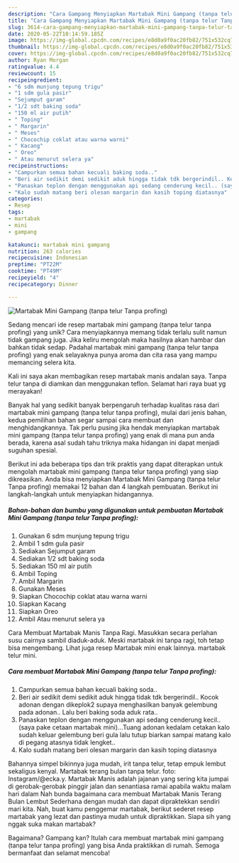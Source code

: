 ```yaml
---
description: "Cara Gampang Menyiapkan Martabak Mini Gampang (tanpa telur Tanpa profing) Anti Gagal"
title: "Cara Gampang Menyiapkan Martabak Mini Gampang (tanpa telur Tanpa profing) Anti Gagal"
slug: 3614-cara-gampang-menyiapkan-martabak-mini-gampang-tanpa-telur-tanpa-profing-anti-gagal
date: 2020-05-22T10:14:59.185Z
image: https://img-global.cpcdn.com/recipes/e8d0a9f0ac20fb82/751x532cq70/martabak-mini-gampang-tanpa-telur-tanpa-profing-foto-resep-utama.jpg
thumbnail: https://img-global.cpcdn.com/recipes/e8d0a9f0ac20fb82/751x532cq70/martabak-mini-gampang-tanpa-telur-tanpa-profing-foto-resep-utama.jpg
cover: https://img-global.cpcdn.com/recipes/e8d0a9f0ac20fb82/751x532cq70/martabak-mini-gampang-tanpa-telur-tanpa-profing-foto-resep-utama.jpg
author: Ryan Morgan
ratingvalue: 4.4
reviewcount: 15
recipeingredient:
- "6 sdm munjung tepung trigu"
- "1 sdm gula pasir"
- "Sejumput garam"
- "1/2 sdt baking soda"
- "150 ml air putih"
- " Toping"
- " Margarin"
- " Meses"
- " Chocochip coklat atau warna warni"
- " Kacang"
- " Oreo"
- " Atau menurut selera ya"
recipeinstructions:
- "Campurkan semua bahan kecuali baking soda.."
- "Beri air sedikit demi sedikit aduk hingga tidak tdk bergerindil.. Kocok adonan dengan dikeplok2 supaya menghasilkan banyak gelembung pada adonan.. Lalu beri baking soda aduk rata.."
- "Panaskan teplon dengan menggunakan api sedang cenderung kecil.. (saya pake cetaan martabak mini)...Tuang adonan kedalam cetakan kalo sudah keluar gelembung beri gula lalu tutup biarkan sampai matang kalo di pegang atasnya tidak lengket.."
- "Kalo sudah matang beri olesan margarin dan kasih toping diatasnya"
categories:
- Resep
tags:
- martabak
- mini
- gampang

katakunci: martabak mini gampang 
nutrition: 263 calories
recipecuisine: Indonesian
preptime: "PT22M"
cooktime: "PT49M"
recipeyield: "4"
recipecategory: Dinner

---
```



![Martabak Mini Gampang (tanpa telur Tanpa profing)](https://img-global.cpcdn.com/recipes/e8d0a9f0ac20fb82/751x532cq70/martabak-mini-gampang-tanpa-telur-tanpa-profing-foto-resep-utama.jpg)

Sedang mencari ide resep martabak mini gampang (tanpa telur tanpa profing) yang unik? Cara menyiapkannya memang tidak terlalu sulit namun tidak gampang juga. Jika keliru mengolah maka hasilnya akan hambar dan bahkan tidak sedap. Padahal martabak mini gampang (tanpa telur tanpa profing) yang enak selayaknya punya aroma dan cita rasa yang mampu memancing selera kita.

Kali ini saya akan membagikan resep martabak manis andalan saya. Tanpa telur tanpa di diamkan dan menggunakan teflon. Selamat hari raya buat yg merayakan!

Banyak hal yang sedikit banyak berpengaruh terhadap kualitas rasa dari martabak mini gampang (tanpa telur tanpa profing), mulai dari jenis bahan, kedua pemilihan bahan segar sampai cara membuat dan menghidangkannya. Tak perlu pusing jika hendak menyiapkan martabak mini gampang (tanpa telur tanpa profing) yang enak di mana pun anda berada, karena asal sudah tahu triknya maka hidangan ini dapat menjadi suguhan spesial.


Berikut ini ada beberapa tips dan trik praktis yang dapat diterapkan untuk mengolah martabak mini gampang (tanpa telur tanpa profing) yang siap dikreasikan. Anda bisa menyiapkan Martabak Mini Gampang (tanpa telur Tanpa profing) memakai 12 bahan dan 4 langkah pembuatan. Berikut ini langkah-langkah untuk menyiapkan hidangannya.

<!--inarticleads1-->

##### Bahan-bahan dan bumbu yang digunakan untuk pembuatan Martabak Mini Gampang (tanpa telur Tanpa profing):

1. Gunakan 6 sdm munjung tepung trigu
1. Ambil 1 sdm gula pasir
1. Sediakan Sejumput garam
1. Sediakan 1/2 sdt baking soda
1. Sediakan 150 ml air putih
1. Ambil  Toping
1. Ambil  Margarin
1. Gunakan  Meses
1. Siapkan  Chocochip coklat atau warna warni
1. Siapkan  Kacang
1. Siapkan  Oreo
1. Ambil  Atau menurut selera ya


Cara Membuat Martabak Manis Tanpa Ragi. Masukkan secara perlahan susu cairnya sambil diaduk-aduk. Meski martabak ini tanpa ragi, toh tetap bisa mengembang. Lihat juga resep Martabak mini enak lainnya. martabak telur mini. 

<!--inarticleads2-->

##### Cara membuat Martabak Mini Gampang (tanpa telur Tanpa profing):

1. Campurkan semua bahan kecuali baking soda..
1. Beri air sedikit demi sedikit aduk hingga tidak tdk bergerindil.. Kocok adonan dengan dikeplok2 supaya menghasilkan banyak gelembung pada adonan.. Lalu beri baking soda aduk rata..
1. Panaskan teplon dengan menggunakan api sedang cenderung kecil.. (saya pake cetaan martabak mini)...Tuang adonan kedalam cetakan kalo sudah keluar gelembung beri gula lalu tutup biarkan sampai matang kalo di pegang atasnya tidak lengket..
1. Kalo sudah matang beri olesan margarin dan kasih toping diatasnya


Bahannya simpel bikinnya juga mudah, irit tanpa telur, tetap empuk lembut sekaligus kenyal. Martabak terang bulan tanpa telur. foto: Instagram/@ecka.y. Martabak Manis adalah jajanan yang sering kita jumpai di gerobak-gerobak pinggir jalan dan senantiasa ramai apabila waktu malam hari dalam Nah bunda bagaimana cara membuat Martabak Manis Terang Bulan Lembut Sederhana dengan mudah dan dapat dipraktekkan sendiri mari kita. Nah, buat kamu penggemar martabak, berikut sederet resep martabak yang lezat dan pastinya mudah untuk dipraktikkan. Siapa sih yang nggak suka makan martabak? 

Bagaimana? Gampang kan? Itulah cara membuat martabak mini gampang (tanpa telur tanpa profing) yang bisa Anda praktikkan di rumah. Semoga bermanfaat dan selamat mencoba!
